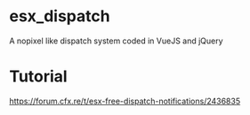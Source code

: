 # esx_dispatch
A nopixel like dispatch system coded in VueJS and jQuery

# Tutorial
https://forum.cfx.re/t/esx-free-dispatch-notifications/2436835
